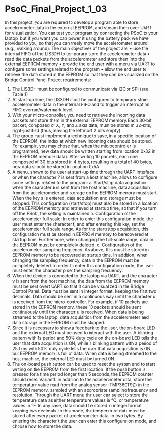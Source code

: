 
# PsoC_Final_Project_1_03
In this project, you are required to develop a program able to store accelerometer data in the external EEPROM, and stream them over UART for visualization. You can test your program by connecting the PSoC to your laptop, but if you want you can power it using the battery pack we have provided to you, so that you can freely move the accelerometer around (e.g., walking around).
The main objectives of the project are:
• use the internal FIFO of the LIS3DH to temporary store the accelerometer data
• read the data packets from the accelerometer and store them into the external EEPROM memory
• provide the end user with a menu via UART to configure some settings related to the program
• allow the end user to retrieve the data stored in the EEPROM so that they can be visualized on the Bridge Control Panel
Project requirements:
1. The LIS3DH must be configured to communicate via I2C or SPI (see Table 1)
2. At start-up time, the LIS3DH must be configured to temporary store accelerometer data in the internal FIFO and to trigger an interrupt on FIFO overrun/watermark level.
3. With your micro-controller, you need to retrieve the incoming data packets and store them in the external EEPROM memory. Each 30-bit packet, composed of X, Y, and Z axis data, must be stored in 32-bits, right-justified (thus, leaving the leftmost 2 bits empty).
4. The group must implement a technique to save, in a specific location of the EEPROM, the index at which new incoming data should be stored. For example, you may chose that, when the microcontroller is programmed, new data should be written starting from location 0x32 in the EEPROM memory data). After writing 10 packets, each one composed of 30 bits stored in 4 bytes, resulting in a total of 40 bytes, new data should be stored in location 0x5A.
5. A menu, shown to the user at start-up time through the UART interface or when the character ? is sent from a host machine, allows to configure some settings related to the program:
a. Start/stop data acquisition: when the character b is sent from the host machine, data acquisition from the accelerometer and storage on the EEPROM memory must start. When the key s is entered, data acquisition and storage must be stopped. This configuration (start/stop) must also be stored in a location of the EEPROM memory and retrieved at startup time, so that if you turn off the PSoC, the setting is maintained
b. Configuration of the accelerometer full scale: In order to enter this configuration mode, the user must enter the character f, and after entering this key, set the accelerometer full scale range. As for the start/stop acquisition, this configuration must be stored in EEPROM memory to berecovered at startup time. Furthermore, when changing the full-scale range, data in the EEPROM must be completely deleted. 
c. Configuration of the accelerometer sampling frequency. As above, this must be stored in EEPROM memory to be recovered at startup time. In addition, when changing the sampling frequency, data in the EEPROM must be completely deleted. In order to enter this configuration mode, the user must enter the character p set the sampling frequency.
6. When the device is connected to the laptop via UART, and the character v is sent from the host machine, the data from the EEPROM memory must be sent overt UART so that it can be visualized in the Bridge Control Panel. Data must be sent in integer format, keeping the first two decimals. Data should be sent in a continuous way until the character u is received from the micro-controller. For example, if 10 packets are stored in the EEPROM memory, these 10 packets should be sent continuously until the character u is received. When data is being streamed to the laptop, data acquisition from the accelerometer and data storage in the EEPROM must be stopped.
7. Since it is necessary to show a feedback to the user, the on-board LED and the external LED must be used to interact with the user. A blinking pattern with 1s period and 50% duty cycle on the on-board LED tells the user that data acquisition is ON, while a blinking pattern with a period of 250 ms with 50% duty cycle tells the user that data acquisition is ON, but EEPROM memory is full of data. When data is being streamed to the host machine, the external LED must be turned ON.
8. The on-board push button can be used to reset the system and to start writing on the EEPROM from the first location. If the push button is pressed for a time period longer than 5 seconds, the EEPROM counter should reset.
Variant1. in addition to the accelerometer data, store the temperature value read from the analog sensor (TMP36GT9Z) in the EEPROM memory, sampled with an appropriate sampling frequency and resolution. Through the UART menu the user can select to store the temperature data as either temperature values in °C, or temperature values in °F. In any case, data should be stored in integer format keeping two decimals. In this mode, the temperature data must be stored after every packet of accelerometer data, in two bytes. By entering the character t,the user can enter this configuration mode, and choose how to store the data.
